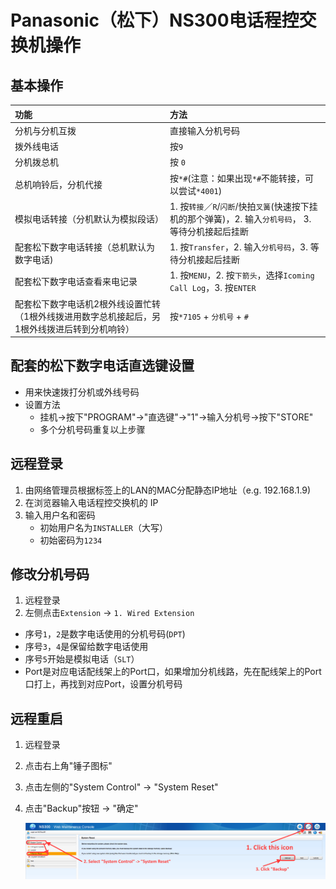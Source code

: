 # Panasonic（松下）NS300电话程控交换机操作

## 基本操作

|  功能 | 方法 |
|  :--- | :--- |
| 分机与分机互拨 | 直接输入分机号码 |
| 拨外线电话 | 按`9` |
| 分机拨总机 | 按 `0` |
| 总机响铃后，分机代接 | 按`*#`(注意：如果出现`*#`不能转接，可以尝试`*4001`) |
| 模拟电话转接（分机默认为模拟段话）| 1. 按`转接`／`R`/`闪断`/快拍`叉簧`(快速按下挂机的那个弹簧)，2. 输入`分机号码`， 3. 等待分机接起后挂断 |
| 配套松下数字电话转接（总机默认为数字电话) | 1. 按`Transfer`，2. 输入`分机号码`，3. 等待分机接起后挂断 |
| 配套松下数字电话查看来电记录 | 1. 按`MENU`，2. 按`下箭头`，选择`Icoming Call Log`，3. 按`ENTER` |
| 配套松下数字电话机2根外线设置忙转（1根外线拨进用数字总机接起后，另1根外线拨进后转到分机响铃）| 按`*7105` + `分机号` + `#` |

## 配套的松下数字电话直选键设置
* 用来快速拨打分机或外线号码
* 设置方法
  * 挂机->按下"PROGRAM"->"直选键"->"1"->输入分机号->按下"STORE"
  * 多个分机号码重复以上步骤

## 远程登录
1. 由网络管理员根据标签上的LAN的MAC分配静态IP地址（e.g. 192.168.1.9)
2. 在浏览器输入电话程控交换机的 IP
3. 输入用户名和密码
   * 初始用户名为`INSTALLER`（大写）
   * 初始密码为`1234`

## 修改分机号码
1. 远程登录
2. 左侧点击`Extension` -> `1. Wired Extension`
  * 序号`1`，`2`是数字电话使用的分机号码(`DPT`)
  * 序号`3`，`4`是保留给数字电话使用
  * 序号`5`开始是模拟电话（`SLT`）
  * Port是对应电话配线架上的Port口，如果增加分机线路，先在配线架上的Port口打上，再找到对应Port，设置分机号码

## 远程重启
1. 远程登录
2. 点击右上角"锤子图标"
3. 点击左侧的"System Control" -> "System Reset"
4. 点击"Backup"按钮 -> "确定"

   ![](img/01.png)
